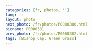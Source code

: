 ```yaml
---
categories: [fr, photos, '']
lang: fr
layout: photo
next_photo: /fr/photos/P0000380.html
picname: P0000381
prev_photo: /fr/photos/P0000382.html
tags: [Bishop Cap, Green Grass]
---
```

